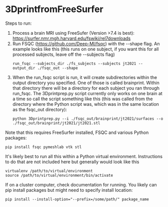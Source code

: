 # 3DprintfromFreeSurfer

Steps to run:
1. Process a brain MRI using FreeSufer (Version >7.4 is best): https://surfer.nmr.mgh.harvard.edu/fswiki/rel7downloads
2. Run FSQC (https://github.com/Deep-MI/fsqc) with the --shape flag. An example looks like this (this runs on one subject, if you want this for all processed subjects, leave off the --subjects flag)
   ```
   run_fsqc --subjects_dir ./fs_subjects --subjects jt2021 --output_dir ./fsqc_out --shape
   ```
4. When the run_fsqc script is run, it will create subdirectories within the output directory you specified. One of those is called brainprint. Within that directory there will be a directory for each subject you ran through run_fsqc. The 3Dprintprep.py script currently only works on one brain at a time so call the script something like this (this was called from the directory where the Python script was, which was in the same location as the fsqc_out directory):
   ```
   python 3Dprintprep.py --i ./fsqc_out/brainprint/jt2021/surfaces --o ./fsqc_out/brainprint/jt2021/jt2021.stl
   ```

Note that this requires FreeSurfer installed, FSQC and various Python packages:
```
pip install fsqc pymeshlab vtk stl
```

It's likely best to run all this within a Python virtual environment. Instructions to do that are not included here but generally would look like this

```
virtualenv /path/to/virtual/environment
source /path/to/virtual/environment/bin/activate
```
If on a cluster computer, check documentation for running. You likely can pip install packages but might need to specify install location:
```
pip install --install-option="--prefix=/some/path/" package_name
```
